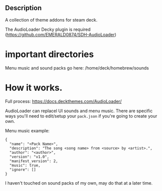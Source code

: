  ## Description

A collection of theme addons for steam deck.

The AudioLoader Decky plugin is required (https://github.com/EMERALD0874/SDH-AudioLoader)

# important directories

Menu music and sound packs go here: /home/deck/homebrew/sounds

# How it works.

Full process: https://docs.deckthemes.com/AudioLoader/

AudioLoader can replacel UI sounds and menu music. There are specific ways you'll need to edit/setup your `pack.json` if you're going to create your own.

Menu music example:
```
{
  "name": "<Pack Name>",
  "description": "The song <song name> from <source> by <artist>.",
  "author": "<author>",
  "version": "v1.0",
  "manifest_version": 2,
  "music": true,
  "ignore": []
}
```

I haven't touched on sound packs of my own, may do that at a later time.